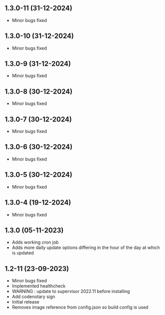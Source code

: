 ## 1.3.0-11 (31-12-2024)
- Minor bugs fixed
## 1.3.0-10 (31-12-2024)
- Minor bugs fixed
## 1.3.0-9 (31-12-2024)
- Minor bugs fixed
## 1.3.0-8 (30-12-2024)
- Minor bugs fixed
## 1.3.0-7 (30-12-2024)
- Minor bugs fixed
## 1.3.0-6 (30-12-2024)
- Minor bugs fixed
## 1.3.0-5 (30-12-2024)
- Minor bugs fixed
## 1.3.0-4 (19-12-2024)
- Minor bugs fixed

## 1.3.0 (05-11-2023)

- Adds working cron job
- Adds more daily update options differing in the hour of the day at which is updated

## 1.2-11 (23-09-2023)

- Minor bugs fixed
- Implemented healthcheck
- WARNING : update to supervisor 2022.11 before installing
- Add codenotary sign
- Initial release
- Removes image reference from config.json so build config is used

